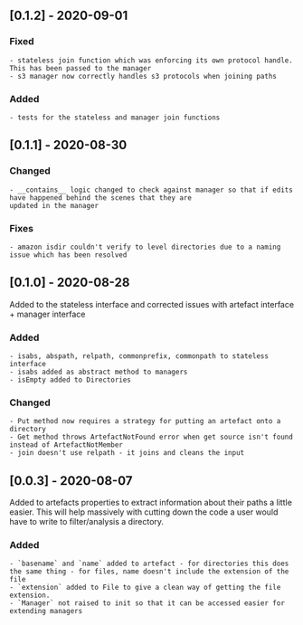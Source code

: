 ## [0.1.2] - 2020-09-01

### Fixed
    - stateless join function which was enforcing its own protocol handle. This has been passed to the manager
    - s3 manager now correctly handles s3 protocols when joining paths

### Added
    - tests for the stateless and manager join functions

## [0.1.1] - 2020-08-30

### Changed
    - __contains__ logic changed to check against manager so that if edits have happened behind the scenes that they are
    updated in the manager

### Fixes
    - amazon isdir couldn't verify to level directories due to a naming issue which has been resolved

## [0.1.0] -  2020-08-28

Added to the stateless interface and corrected issues with artefact interface + manager interface

### Added
    - isabs, abspath, relpath, commonprefix, commonpath to stateless interface
    - isabs added as abstract method to managers
    - isEmpty added to Directories

### Changed
    - Put method now requires a strategy for putting an artefact onto a directory
    - Get method throws ArtefactNotFound error when get source isn't found instead of ArtefactNotMember
    - join doesn't use relpath - it joins and cleans the input

## [0.0.3] -  2020-08-07

Added to artefacts properties to extract information about their paths a little easier. This will help massively with cutting down the code a user would have to write to filter/analysis a directory.

### Added
    - `basename` and `name` added to artefact - for directories this does the same thing - for files, name doesn't include the extension of the file
    - `extension` added to File to give a clean way of getting the file extension.
    - `Manager` not raised to init so that it can be accessed easier for extending managers